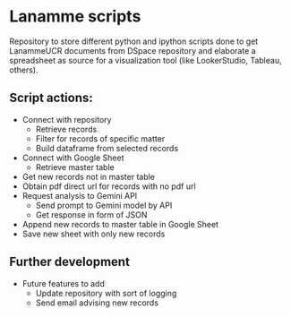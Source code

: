 # Lanamme scripts

Repository to store different python and ipython scripts done to get LanammeUCR documents from DSpace repository and elaborate a spreadsheet as source for a visualization tool (like LookerStudio, Tableau, others).

## Script actions:

- Connect with repository
  - Retrieve records
  - Filter for records of specific matter
  - Build dataframe from selected records
- Connect with Google Sheet
  - Retrieve master table
- Get new records not in master table
- Obtain pdf direct url for records with no pdf url
- Request analysis to Gemini API
  - Send prompt to Gemini model by API
  - Get response in form of JSON
- Append new records to master table in Google Sheet
- Save new sheet with only new records

## Further development

- Future features to add
  - Update repository with sort of logging
  - Send email advising new records
